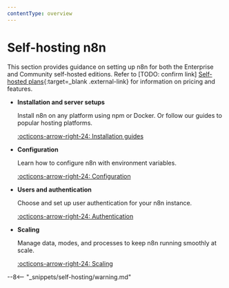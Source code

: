 ```yaml
---
contentType: overview
---
```


# Self-hosting n8n

This section provides guidance on setting up n8n for both the Enterprise and Community self-hosted editions. Refer to [TODO: confirm link] [Self-hosted plans](https://plans.n8n.io/){:target=_blank .external-link} for information on pricing and features.

<div class="grid-cards-vertical cards" markdown>

- __Installation and server setups__

	Install n8n on any platform using npm or Docker. Or follow our guides to popular hosting platforms.

	[:octicons-arrow-right-24: Installation guides](/hosting/installation/)

- __Configuration__

	Learn how to configure n8n with environment variables.

	[:octicons-arrow-right-24: Configuration](/hosting/environment-variables/)

- __Users and authentication__

	Choose and set up user authentication for your n8n instance.

	[:octicons-arrow-right-24: Authentication](/hosting/user-management/)

- __Scaling__

	Manage data, modes, and processes to keep n8n running smoothly at scale.

	[:octicons-arrow-right-24: Scaling](/hosting/scaling/)

</div>

--8<-- "_snippets/self-hosting/warning.md"
